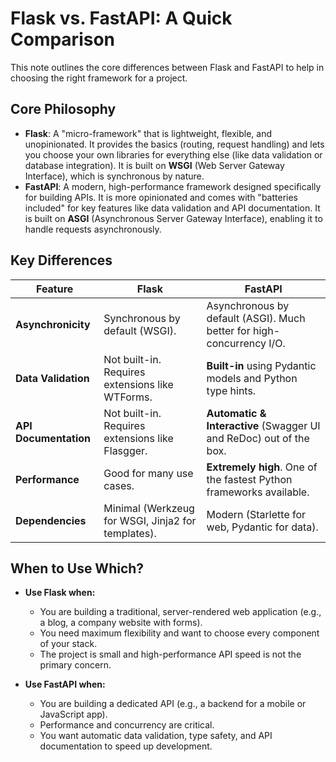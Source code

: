 # Flask vs. FastAPI: A Quick Comparison

This note outlines the core differences between Flask and FastAPI to help in choosing the right framework for a project.

## Core Philosophy

-   **Flask**: A "micro-framework" that is lightweight, flexible, and unopinionated. It provides the basics (routing, request handling) and lets you choose your own libraries for everything else (like data validation or database integration). It is built on **WSGI** (Web Server Gateway Interface), which is synchronous by nature.
-   **FastAPI**: A modern, high-performance framework designed specifically for building APIs. It is more opinionated and comes with "batteries included" for key features like data validation and API documentation. It is built on **ASGI** (Asynchronous Server Gateway Interface), enabling it to handle requests asynchronously.

## Key Differences

| Feature               | Flask                                        | FastAPI                                                               |
| --------------------- | -------------------------------------------- | --------------------------------------------------------------------- |
| **Asynchronicity** | Synchronous by default (WSGI).               | Asynchronous by default (ASGI). Much better for high-concurrency I/O. |
| **Data Validation** | Not built-in. Requires extensions like WTForms. | **Built-in** using Pydantic models and Python type hints.             |
| **API Documentation** | Not built-in. Requires extensions like Flasgger. | **Automatic & Interactive** (Swagger UI and ReDoc) out of the box.    |
| **Performance** | Good for many use cases.                     | **Extremely high**. One of the fastest Python frameworks available.      |
| **Dependencies** | Minimal (Werkzeug for WSGI, Jinja2 for templates). | Modern (Starlette for web, Pydantic for data).                        |

## When to Use Which?

-   **Use Flask when:**
    -   You are building a traditional, server-rendered web application (e.g., a blog, a company website with forms).
    -   You need maximum flexibility and want to choose every component of your stack.
    -   The project is small and high-performance API speed is not the primary concern.

-   **Use FastAPI when:**
    -   You are building a dedicated API (e.g., a backend for a mobile or JavaScript app).
    -   Performance and concurrency are critical.
    -   You want automatic data validation, type safety, and API documentation to speed up development.